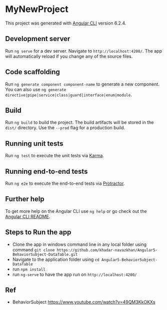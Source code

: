 # MyNewProject

This project was generated with [Angular CLI](https://github.com/angular/angular-cli) version 6.2.4.

## Development server

Run `ng serve` for a dev server. Navigate to `http://localhost:4200/`. The app will automatically reload if you change any of the source files.

## Code scaffolding

Run `ng generate component component-name` to generate a new component. You can also use `ng generate directive|pipe|service|class|guard|interface|enum|module`.

## Build

Run `ng build` to build the project. The build artifacts will be stored in the `dist/` directory. Use the `--prod` flag for a production build.

## Running unit tests

Run `ng test` to execute the unit tests via [Karma](https://karma-runner.github.io).

## Running end-to-end tests

Run `ng e2e` to execute the end-to-end tests via [Protractor](http://www.protractortest.org/).

## Further help

To get more help on the Angular CLI use `ng help` or go check out the [Angular CLI README](https://github.com/angular/angular-cli/blob/master/README.md).

## Steps to Run the app

- Clone the app in windows command line in any local folder using command `git clone https://github.com/khadar-navazkhan/Angular5-BehaviorSubject-DataTable.git`
- Navigate to the application folder using `cd Angular5-BehaviorSubject-DataTable`
- run `npm install`
- run `ng-serve` to have the app run on `http://localhost:4200/`

## Ref
- BehaviorSubject https://www.youtube.com/watch?v=49QM3KkOKXs
